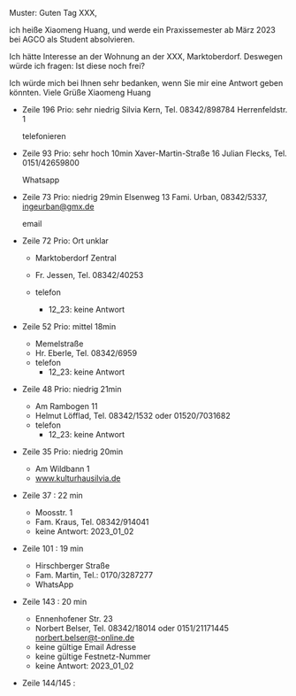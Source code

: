 Muster:
Guten Tag XXX,

ich heiße Xiaomeng Huang, und werde ein Praxissemester ab März 2023 bei AGCO als Student absolvieren. 

Ich hätte Interesse an der Wohnung an der XXX, Marktoberdorf. Deswegen würde ich fragen: 
Ist diese noch frei?

Ich würde mich bei Ihnen sehr bedanken, wenn Sie mir eine Antwort geben könnten.
Viele Grüße
Xiaomeng Huang


- Zeile 196 Prio: sehr niedrig
	Silvia Kern, Tel.  08342/898784
	Herrenfeldstr. 1
	
	telefonieren


- Zeile 93 Prio: sehr hoch 10min
	Xaver-Martin-Straße 16
	Julian Flecks, Tel. 0151/42659800
	
	Whatsapp


- Zeile 73 Prio: niedrig 29min
	Elsenweg 13
	Fami. Urban, 08342/5337, ingeurban@gmx.de
	
	email

- Zeile 72 Prio: Ort unklar
	- Marktoberdorf Zentral
	- Fr. Jessen, Tel. 08342/40253

	- telefon
		- 12_23: keine Antwort


- Zeile 52 Prio: mittel 18min
	- Memelstraße
	- Hr. Eberle, Tel. 08342/6959
	- telefon
		- 12_23: keine Antwort

- Zeile 48 Prio: niedrig 21min
	- Am Rambogen 11
	- Helmut Löfflad, Tel. 08342/1532 oder 01520/7031682
	- telefon
		- 12_23: keine Antwort

- Zeile 35 Prio: niedrig 20min
	- Am Wildbann 1
	- www.kulturhausilvia.de



- Zeile 37 : 22 min
	- Moosstr. 1
	- Fam. Kraus, Tel. 08342/914041
	- keine Antwort: 2023_01_02

- Zeile 101 : 19 min
	- Hirschberger Straße
	- Fam. Martin, Tel.: 0170/3287277
	- WhatsApp 

- Zeile 143 : 20 min
	- Ennenhofener Str. 23
	- Norbert Belser, Tel. 08342/18014 oder 0151/21171445 norbert.belser@t-online.de
	- keine gültige Email Adresse
	- keine gültige Festnetz-Nummer
	- keine Antwort: 2023_01_02


- Zeile 144/145 : 












